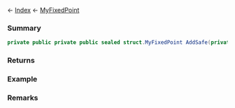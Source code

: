 ← [Index](Api-Index) ← [MyFixedPoint](VRage.MyFixedPoint)

### Summary

```csharp
private public private public sealed struct.MyFixedPoint AddSafe(private public sealed struct.MyFixedPoint a, private public sealed struct.MyFixedPoint b)
```

### Returns

### Example

### Remarks

